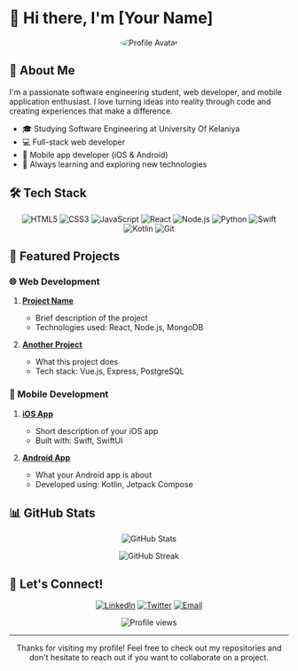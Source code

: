 # 👋 Hi there, I'm [Your Name]

<p align="center">
  <img src="/placeholder.svg?height=200&width=200" alt="Profile Avatar" style="border-radius: 50%;" />
</p>

## 🚀 About Me

I'm a passionate software engineering student, web developer, and mobile application enthusiast. I love turning ideas into reality through code and creating experiences that make a difference.

- 🎓 Studying Software Engineering at University Of Kelaniya
- 💻 Full-stack web developer
- 📱 Mobile app developer (iOS & Android)
- 🌱 Always learning and exploring new technologies

## 🛠 Tech Stack

<p align="center">
  <img src="https://img.shields.io/badge/HTML5-E34F26?style=for-the-badge&logo=html5&logoColor=white" alt="HTML5" />
  <img src="https://img.shields.io/badge/CSS3-1572B6?style=for-the-badge&logo=css3&logoColor=white" alt="CSS3" />
  <img src="https://img.shields.io/badge/JavaScript-F7DF1E?style=for-the-badge&logo=javascript&logoColor=black" alt="JavaScript" />
  <img src="https://img.shields.io/badge/React-20232A?style=for-the-badge&logo=react&logoColor=61DAFB" alt="React" />
  <img src="https://img.shields.io/badge/Node.js-43853D?style=for-the-badge&logo=node.js&logoColor=white" alt="Node.js" />
  <img src="https://img.shields.io/badge/Python-3776AB?style=for-the-badge&logo=python&logoColor=white" alt="Python" />
  <img src="https://img.shields.io/badge/Swift-FA7343?style=for-the-badge&logo=swift&logoColor=white" alt="Swift" />
  <img src="https://img.shields.io/badge/Kotlin-0095D5?style=for-the-badge&logo=kotlin&logoColor=white" alt="Kotlin" />
  <img src="https://img.shields.io/badge/Git-F05032?style=for-the-badge&logo=git&logoColor=white" alt="Git" />
</p>

## 🌟 Featured Projects

### 🌐 Web Development

1. **[Project Name](https://github.com/yourusername/project-repo)**
   - Brief description of the project
   - Technologies used: React, Node.js, MongoDB

2. **[Another Project](https://github.com/yourusername/another-project)**
   - What this project does
   - Tech stack: Vue.js, Express, PostgreSQL

### 📱 Mobile Development

1. **[iOS App](https://github.com/yourusername/ios-app)**
   - Short description of your iOS app
   - Built with: Swift, SwiftUI

2. **[Android App](https://github.com/yourusername/android-app)**
   - What your Android app is about
   - Developed using: Kotlin, Jetpack Compose

## 📊 GitHub Stats

<p align="center">
  <img src="https://github-readme-stats.vercel.app/api?username=yourusername&show_icons=true&theme=radical" alt="GitHub Stats" />
</p>

<p align="center">
  <img src="https://github-readme-streak-stats.herokuapp.com/?user=yourusername&theme=radical" alt="GitHub Streak" />
</p>

## 🤝 Let's Connect!

<p align="center">
  <a href="https://linkedin.com/in/yourusername"><img src="https://img.shields.io/badge/LinkedIn-0077B5?style=for-the-badge&logo=linkedin&logoColor=white" alt="LinkedIn" /></a>
  <a href="https://twitter.com/yourusername"><img src="https://img.shields.io/badge/Twitter-1DA1F2?style=for-the-badge&logo=twitter&logoColor=white" alt="Twitter" /></a>
  <a href="mailto:your.email@example.com"><img src="https://img.shields.io/badge/Email-D14836?style=for-the-badge&logo=gmail&logoColor=white" alt="Email" /></a>
</p>

<p align="center">
  <img src="https://komarev.com/ghpvc/?username=yourusername&color=blueviolet&style=flat-square&label=Profile+Views" alt="Profile views" />
</p>

---

<p align="center">
  Thanks for visiting my profile! Feel free to check out my repositories and don't hesitate to reach out if you want to collaborate on a project.
</p>
